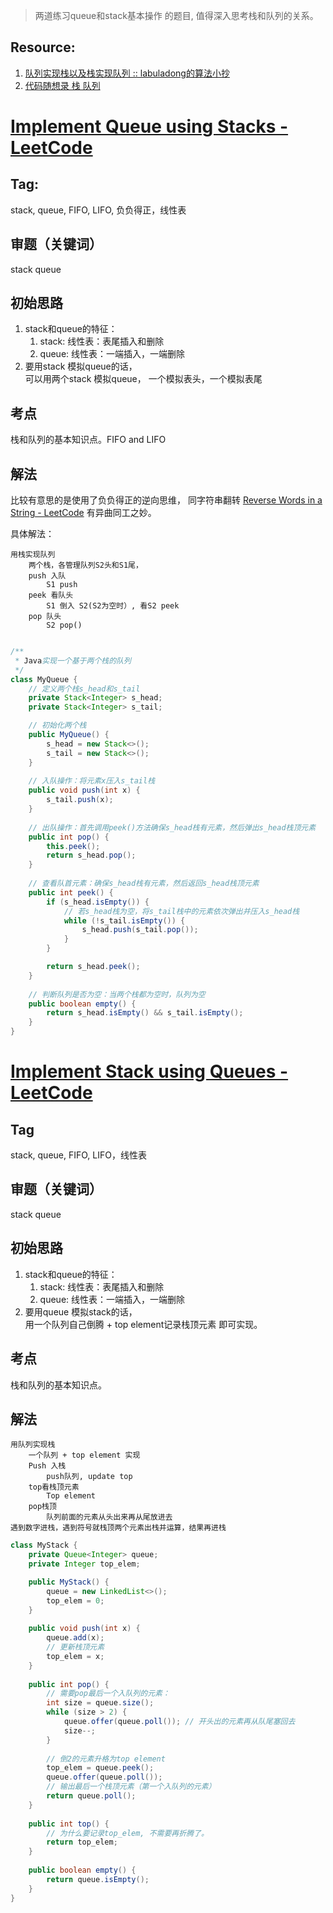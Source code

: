 
> 两道练习queue和stack基本操作 的题目, 值得深入思考栈和队列的关系。
## Resource:
1. [队列实现栈以及栈实现队列 :: labuladong的算法小抄](https://labuladong.github.io/algo/di-yi-zhan-da78c/shou-ba-sh-daeca/dui-lie-sh-88541/)
2. [代码随想录 栈 队列](https://programmercarl.com/0225.%E7%94%A8%E9%98%9F%E5%88%97%E5%AE%9E%E7%8E%B0%E6%A0%88.html)


# [Implement Queue using Stacks - LeetCode](https://leetcode.com/problems/implement-queue-using-stacks/description/)

## Tag:
stack, queue, FIFO, LIFO, 负负得正，线性表

## 审题（关键词） 
stack queue

## 初始思路
1. stack和queue的特征：  
   1. stack: 线性表：表尾插入和删除  
   2. queue: 线性表：一端插入，一端删除  
2. 要用stack 模拟queue的话，  
    可以用两个stack 模拟queue， 一个模拟表头，一个模拟表尾  

## 考点  
栈和队列的基本知识点。FIFO and LIFO

## 解法  
比较有意思的是使用了负负得正的逆向思维，
同字符串翻转 [Reverse Words in a String - LeetCode](https://leetcode.com/problems/reverse-words-in-a-string/) 有异曲同工之妙。  

具体解法： 
```
用栈实现队列
	两个栈，各管理队列S2头和S1尾，
	push 入队
		S1 push
	peek 看队头
		S1 倒入 S2(S2为空时）, 看S2 peek
	pop 队头
		S2 pop()
	
```

```java
/**
 * Java实现一个基于两个栈的队列
 */
class MyQueue {
    // 定义两个栈s_head和s_tail
    private Stack<Integer> s_head;
    private Stack<Integer> s_tail;

    // 初始化两个栈
    public MyQueue() {
        s_head = new Stack<>();
        s_tail = new Stack<>();
    }
    
    // 入队操作：将元素x压入s_tail栈
    public void push(int x) {
        s_tail.push(x);
    }
    
    // 出队操作：首先调用peek()方法确保s_head栈有元素，然后弹出s_head栈顶元素
    public int pop() {
        this.peek();
        return s_head.pop();
    }
    
    // 查看队首元素：确保s_head栈有元素，然后返回s_head栈顶元素
    public int peek() {
        if (s_head.isEmpty()) {
            // 若s_head栈为空，将s_tail栈中的元素依次弹出并压入s_head栈
            while (!s_tail.isEmpty()) {
                s_head.push(s_tail.pop());
            }
        }

        return s_head.peek();
    }
    
    // 判断队列是否为空：当两个栈都为空时，队列为空
    public boolean empty() {
        return s_head.isEmpty() && s_tail.isEmpty();
    }
}

```

# [Implement Stack using Queues - LeetCode](https://leetcode.com/problems/implement-stack-using-queues/description/)

## Tag
stack, queue, FIFO, LIFO，线性表
## 审题（关键词） 
stack queue
## 初始思路  
1. stack和queue的特征：  
   1. stack: 线性表：表尾插入和删除  
   2. queue: 线性表：一端插入，一端删除  
2. 要用queue 模拟stack的话，  
   用一个队列自己倒腾 + top element记录栈顶元素 即可实现。  
## 考点  
栈和队列的基本知识点。
## 解法  
```
用队列实现栈
	一个队列 + top element 实现
	Push 入栈
		push队列, update top
	top看栈顶元素
		Top element
	pop栈顶
		队列前面的元素从头出来再从尾放进去
遇到数字进栈，遇到符号就栈顶两个元素出栈并运算，结果再进栈
```

```java
class MyStack {
    private Queue<Integer> queue;
    private Integer top_elem;

    public MyStack() {
        queue = new LinkedList<>();
        top_elem = 0;
    }
    
    public void push(int x) {
        queue.add(x);
        // 更新栈顶元素
        top_elem = x;
    }
    
    public int pop() {
        // 需要pop最后一个入队列的元素：
        int size = queue.size();
        while (size > 2) {
            queue.offer(queue.poll()); // 开头出的元素再从队尾塞回去
            size--;
        }
        
        // 倒2的元素升格为top element
        top_elem = queue.peek();
        queue.offer(queue.poll());
        // 输出最后一个栈顶元素（第一个入队列的元素）
        return queue.poll();
    }
    
    public int top() {
        // 为什么要记录top_elem, 不需要再折腾了。
        return top_elem;
    }
    
    public boolean empty() {
        return queue.isEmpty();
    }
}
```